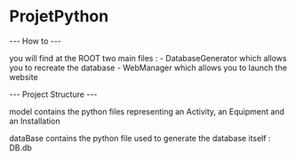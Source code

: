 # ProjetPython

--- How to ---

you will find at the ROOT two main files : 
	- DatabaseGenerator which allows you to recreate the database
	- WebManager which allows you to launch the website

--- Project Structure ---

model contains the python files representing an Activity, an Equipment 
	 and an Installation

dataBase contains the python file used to generate the database itself : DB.db

